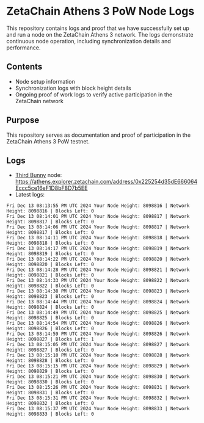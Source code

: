 # ZetaChain Athens 3 PoW Node Logs
This repository contains logs and proof that we have successfully set up and run a node on the ZetaChain Athens 3 network. The logs demonstrate continuous node operation, including synchronization details and performance.

## Contents
- Node setup information
- Synchronization logs with block height details
- Ongoing proof of work logs to verify active participation in the ZetaChain network

## Purpose
This repository serves as documentation and proof of participation in the ZetaChain Athens 3 PoW testnet.

## Logs

- [Third Bunny](https://thirdbunny.xyz/) node: https://athens.explorer.zetachain.com/address/0x225254d35dE666064Eccc5ce16eF1D8bF8D7b5EE
- Latest logs:
```
Fri Dec 13 08:13:55 PM UTC 2024 Your Node Height: 8098816 | Network Height: 8098816 | Blocks Left: 0
Fri Dec 13 08:14:01 PM UTC 2024 Your Node Height: 8098817 | Network Height: 8098817 | Blocks Left: 0
Fri Dec 13 08:14:06 PM UTC 2024 Your Node Height: 8098817 | Network Height: 8098817 | Blocks Left: 0
Fri Dec 13 08:14:11 PM UTC 2024 Your Node Height: 8098818 | Network Height: 8098818 | Blocks Left: 0
Fri Dec 13 08:14:17 PM UTC 2024 Your Node Height: 8098819 | Network Height: 8098819 | Blocks Left: 0
Fri Dec 13 08:14:22 PM UTC 2024 Your Node Height: 8098820 | Network Height: 8098820 | Blocks Left: 0
Fri Dec 13 08:14:28 PM UTC 2024 Your Node Height: 8098821 | Network Height: 8098821 | Blocks Left: 0
Fri Dec 13 08:14:33 PM UTC 2024 Your Node Height: 8098822 | Network Height: 8098822 | Blocks Left: 0
Fri Dec 13 08:14:38 PM UTC 2024 Your Node Height: 8098823 | Network Height: 8098823 | Blocks Left: 0
Fri Dec 13 08:14:44 PM UTC 2024 Your Node Height: 8098824 | Network Height: 8098824 | Blocks Left: 0
Fri Dec 13 08:14:49 PM UTC 2024 Your Node Height: 8098825 | Network Height: 8098825 | Blocks Left: 0
Fri Dec 13 08:14:54 PM UTC 2024 Your Node Height: 8098826 | Network Height: 8098826 | Blocks Left: 0
Fri Dec 13 08:14:59 PM UTC 2024 Your Node Height: 8098826 | Network Height: 8098827 | Blocks Left: 1
Fri Dec 13 08:15:05 PM UTC 2024 Your Node Height: 8098827 | Network Height: 8098827 | Blocks Left: 0
Fri Dec 13 08:15:10 PM UTC 2024 Your Node Height: 8098828 | Network Height: 8098828 | Blocks Left: 0
Fri Dec 13 08:15:15 PM UTC 2024 Your Node Height: 8098829 | Network Height: 8098829 | Blocks Left: 0
Fri Dec 13 08:15:21 PM UTC 2024 Your Node Height: 8098830 | Network Height: 8098830 | Blocks Left: 0
Fri Dec 13 08:15:26 PM UTC 2024 Your Node Height: 8098831 | Network Height: 8098831 | Blocks Left: 0
Fri Dec 13 08:15:31 PM UTC 2024 Your Node Height: 8098832 | Network Height: 8098832 | Blocks Left: 0
Fri Dec 13 08:15:37 PM UTC 2024 Your Node Height: 8098833 | Network Height: 8098833 | Blocks Left: 0
```
